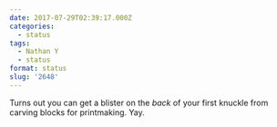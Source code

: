 ```yaml
---
date: 2017-07-29T02:39:17.000Z
categories:
  - status
tags:
  - Nathan Y
  - status
format: status
slug: '2648'
---
```


Turns out you can get a blister on the _back_ of your first knuckle from carving
blocks for printmaking. Yay.
